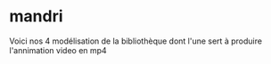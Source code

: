 # mandri
Voici nos 4 modélisation de la bibliothèque 
dont l'une sert à produire l'annimation video en mp4
